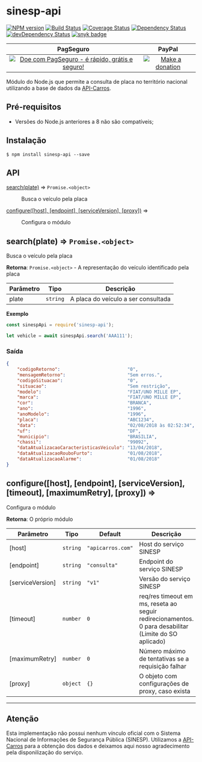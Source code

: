 # sinesp-api

[![NPM version][npm-img]][npm]
[![Build Status][ci-img]][ci]
[![Coverage Status][coveralls-img]][coveralls]
[![Dependency Status][dep-img]][dep]
[![devDependency Status][devDep-img]][devDep]
[![snyk badge][snyk-img]][snyk]

[npm-img]:         https://img.shields.io/npm/v/sinesp-api.svg
[npm]:             https://www.npmjs.com/package/sinesp-api
[ci-img]:          https://travis-ci.org/Sorackb/sinesp-api.svg
[ci]:              https://travis-ci.org/Sorackb/sinesp-api
[coveralls-img]:   https://coveralls.io/repos/github/Sorackb/sinesp-api/badge.svg?branch=master
[coveralls]:       https://coveralls.io/github/Sorackb/sinesp-api?branch=master
[dep-img]:         https://david-dm.org/Sorackb/sinesp-api.svg
[dep]:             https://david-dm.org/Sorackb/sinesp-api
[devDep-img]:      https://david-dm.org/Sorackb/sinesp-api/dev-status.svg
[devDep]:          https://david-dm.org/Sorackb/sinesp-api#info=devDependencies
[snyk-img]:        https://snyk.io/test/github/Sorackb/sinesp-api/badge.svg
[snyk]:            https://snyk.io

| PagSeguro       | PayPal          |
| :-------------: | :-------------: |
[![Doe com PagSeguro - é rápido, grátis e seguro!](https://stc.pagseguro.uol.com.br/public/img/botoes/doacoes/209x48-doar-laranja-assina.gif)](https://pag.ae/bhmK2Xf) | [![Make a donation](https://www.paypalobjects.com/en_US/i/btn/btn_donateCC_LG.gif)](https://www.paypal.com/cgi-bin/webscr?cmd=_s-xclick&hosted_button_id=LKDGCQBKYBW5E)

Módulo do Node.js que permite a consulta de placa no território nacional utilizando a base de dados da [API-Carros](https://github.com/100n0m3/API-Carros).

## Pré-requisitos

- Versões do Node.js anteriores a 8 não são compatíveis;

## Instalação

```
$ npm install sinesp-api --save
```

## API

<dl>
<dt><a href="#search">search(plate)</a> ⇒ <code>Promise.&lt;object&gt;</code></dt>
<dd><p>Busca o veículo pela placa</p>
</dd>
<dt><a href="#configure">configure([host], [endpoint], [serviceVersion], [proxy])</a> ⇒</dt>
<dd><p>Configura o módulo</p>
</dd>
</dl>

## search(plate) ⇒ <code>Promise.&lt;object&gt;</code>
Busca o veículo pela placa

**Retorna**: <code>Promise.&lt;object&gt;</code> - A representação do veículo identificado pela placa

| Parâmetro | Tipo | Descrição |
| --- | --- | --- |
| plate | <code>string</code> | A placa do veículo a ser consultada |

**Exemplo**
```js
const sinespApi = require('sinesp-api');

let vehicle = await sinespApi.search('AAA111');
```

### Saída

```json
{
    "codigoRetorno":                         "0",
    "mensagemRetorno":                       "Sem erros.",
    "codigoSituacao":                        "0",
    "situacao":                              "Sem restrição",
    "modelo":                                "FIAT/UNO MILLE EP",
    "marca":                                 "FIAT/UNO MILLE EP",
    "cor":                                   "BRANCA",
    "ano":                                   "1996",
    "anoModelo":                             "1996",
    "placa":                                 "ABC1234",
    "data":                                  "02/08/2018 às 02:52:34",
    "uf":                                    "DF",
    "municipio":                             "BRASILIA",
    "chassi":                                "99092",
    "dataAtualizacaoCaracteristicasVeiculo": "13/04/2018",
    "dataAtualizacaoRouboFurto":             "01/08/2018",
    "dataAtualizacaoAlarme":                 "01/08/2018"
}
```

<a name="configure"></a>

## configure([host], [endpoint], [serviceVersion], [timeout], [maximumRetry], [proxy]) ⇒
Configura o módulo

**Retorna**: O próprio módulo

| Parâmetro | Tipo | Default | Descrição |
| --- | --- | --- | --- |
| [host] | <code>string</code> | <code>&quot;apicarros.com&quot;</code> | Host do serviço SINESP |
| [endpoint] | <code>string</code> | <code>&quot;consulta&quot;</code> | Endpoint do serviço SINESP |
| [serviceVersion] | <code>string</code> | <code>&quot;v1&quot;</code> | Versão do serviço SINESP |
| [timeout] | <code>number</code> | <code>0</code> | req/res timeout em ms, reseta ao seguir redirecionamentos. 0 para desabilitar (Limite do SO aplicado) |
| [maximumRetry] | <code>number</code> | <code>0</code> | Número máximo de tentativas se a requisição falhar |
| [proxy] | <code>object</code> | <code>{}</code> | O objeto com configurações de proxy, caso exista |

---

## Atenção

Esta implementação não possui nenhum vínculo oficial com o Sistema Nacional de Informações de Segurança Pública (SINESP). Utilizamos a [API-Carros](https://github.com/100n0m3/API-Carros) para a obtenção dos dados e deixamos aqui nosso agradecimento pela disponilização do serviço.
